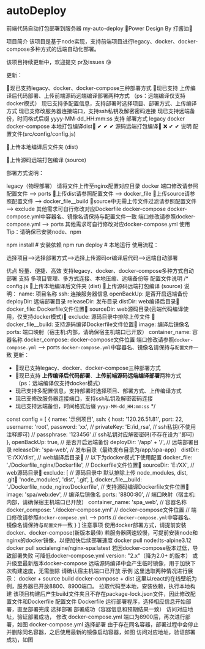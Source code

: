 # autoDeploy
前端代码自动打包部署到服务器
my-auto-deploy
🎉Power Design By 打酱油🎉

项目简介
该项目是基于node实现，支持前端项目进行legacy、docker、docker-compose多种方式的远端自动化部署。

该项目持续更新中，欢迎提交 pr及issues 😘

更新：

🎉现已支持legacy、docker、docker-compose三种部署方式
🎉现已支持 上传编译后代码部署、上传前端源码远端编译部署两种方式 （ps：远端编译仅支持docker模式）
现已支持多配置信息，支持部署时选择项目、部署方式、上传编译方式
现已支修改服务器连接端口，支持ssh私钥及解密密码连接
现已支持远端备份，时间格式后缀 yyyy-MM-dd_HH:mm:ss
支持
部署方式	legacy	docker	docker-compose
本地打包编译dist🔶	✔	✔	✔
源码远端打包编译🔷	❌	✔	✔
说明
配置文件(src/config/config.js)

🔶上传本地编译后文件夹 (dist)

🔷上传源码远端打包编译 (source)

部署方式说明：

legacy（物理部署）
请将文件上传至nginx配置对应目录
docker
端口修改请参照配置文件 --> ports
🔶上传dist请参照配置文件 --> docker_file
🔷上传source请参照配置文件 --> docker_file__build
🔷source中无需上传文件过滤请参照配置文件 --> exclude
其他需求可自行修改对应Dockerfile
docker-compose
docker-compose.yml中容器名、镜像名请保持与配置文件一致
端口修改请参照docker-compose.yml --> ports
其他需求可自行修改对应docker-compose.yml
使用
Tip：请确保已安装node、npm

npm install # 安装依赖
npm run deploy # 本地运行
使用流程：

选择项目-->选择部署方式-->选择上传源码or编译后代码-->远端自动部署

优点
轻量、便捷、高效
支持legacy、docker、docker-compose多种方式自动部署
支持 多项目管理、多方式连接、本地压缩、远端备份等
配置文件说明
/*
config.js
🔶上传本地编译后文件夹 (dist)
🔷上传源码远端打包编译 (source)
说明：
  name: 项目名称
  ssh: 连接服务器信息
  openBackUp: 是否开启远端备份
  deployDir: 远端部署目录
  releaseDir: 发布目录
  distDir: web编译后目录🔶
  docker_file: Dockerfile文件位置🔶
  sourceDir: web源码目录(云端代码编译使用，仅支持docker模式)🔷
  exclude: 源码目录中排除上传文件 🔷
  docker_file__build: 支持源码编译Dockerfile文件位置🔷
  image: 编译后镜像名
  ports: 端口映射（宿主机:内部，请确保宿主机端口已开放）
  container_name: 容器名称
  docker_compose: docker-compose文件位置
  端口修改请参照`docker-compose.yml` --> ports
  `docker-compose.yml`中容器名、镜像名请保持与`配置文件`一致
更新：
  - 🎉现已支持legacy、docker、docker-compose三种部署方式
  - 🎉现已支持 **上传编译后代码部署**、**上传前端源码远端编译部署**两种方式
  （ps：远端编译仅支持docker模式）
  - 现已支持多配置信息，支持部署时选择项目、部署方式、上传编译方式
  - 现已支修改服务器连接端口，支持ssh私钥及解密密码连接
  - 现已支持远端备份，时间格式后缀 `yyyy-MM-dd_HH:mm:ss`
  */

const config = [
  {
    name: '示例项目',
    ssh: {
      host: '120.26.51.81',
      port: 22,
      username: 'root',
      password: 'xx',
      // privateKey: 'E:/id_rsa', // ssh私钥(不使用注释即可)
      // passphrase: '123456' // ssh私钥对应解密密码(不存在设为''即可)
    },
    openBackUp: true, // 是否开启远端备份
    deployDir: '/app' + '/', // 远端部署目录
    releaseDir: 'spa-web', // 发布目录（最终发布目录为/app/spa-app）
    distDir: 'E:/XX/dist', // web编译后目录🔶
    // 以下为docker模式下使用配置
    docker_file: './Dockerfile_nginx/Dockerfile', // Dockerfile文件位置🔶
    sourceDir: 'E:/XX', // web源码目录🔷
    exclude: [ //  源码目录中 默认排除上传 node_modules, dist, .git🔷
      'node_modules',
      'dist',
      '.git',
    ],
    docker_file__build: './Dockerfile_node_nginx/Dockerfile', // 支持源码编译Dockerfile文件位置🔷
    image: 'spa/web:dev', // 编译后镜像名
    ports: '8800:80', // 端口映射（宿主机:内部，请确保宿主机端口已开放）
    container_name: 'spa_web', // 容器名称
    docker_compose: './docker-compose.yml' // docker-compose文件位置
    // 端口修改请参照`docker-compose.yml` --> ports
    // `docker-compose.yml`中容器名、镜像名请保持与`配置文件`一致
  }
]
注意事项
使用docker部署方式，请提前安装docker、docker-compose(新版本最佳)
若服务器网速较慢，可提前安装node和nginx的docker镜像，以便加快后续部署速度
docker pull node:lts-alpine3.12
docker pull socialengine/nginx-spa:latest
若因docker-compose版本过低，导致部署失败
可降低docker-compose.yml version: "2.x"（降为2.0+ 的版本）
或升级至最新版本docker-compose
远端源码编译中会产生<none>临时镜像，用于加快下次构建速度，无需删除
请确认宿主机端口已开放
示例
这里选取两种情况进行展示：
docker + source build
docker-compose + dist
这里以react的在线壁纸为例，服务器已开放8800、8900端口。
拉取代码至本地，安装依赖，执行本地构建
该项目构建后产生build文件夹且不存在package-lock.json文件，因此修改配置文件和Dockerfile
配置文件
Dockerfile
运行部署程序，选择相应信息开始部署，直至部署完成
选择部署
部署成功（容器信息和预期结果一致）
访问对应地址，验证部署成功，
修改 docker-compose.yml 端口为8900后，再次进行部署，如图
docker-compose.yml
选择部署
由于存在同名容器，部署过程中会停止并删除同名容器，之后使用最新的镜像启动容器，如图
访问对应地址，验证部署成功，如图
